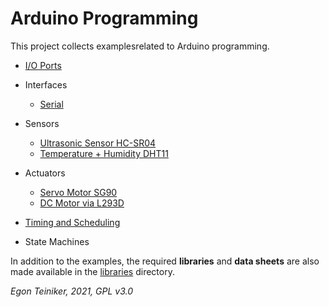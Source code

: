 # Arduino Programming

This project collects examplesrelated to Arduino programming.

* [I/O Ports](https://github.com/teiniker/teiniker-lectures-arduino/tree/main/io-ports)

* Interfaces
  * [Serial](https://github.com/teiniker/teiniker-lectures-arduino/tree/main/interfaces/serial)
  
* Sensors
  * [Ultrasonic Sensor HC-SR04](https://github.com/teiniker/teiniker-lectures-arduino/tree/main/sensors/hc-sr04)
  * [Temperature + Humidity DHT11](https://github.com/teiniker/teiniker-lectures-arduino/tree/main/sensors/dht11)
  
* Actuators
  * [Servo Motor SG90](https://github.com/teiniker/teiniker-lectures-arduino/tree/main/actuators/sg90)
  * [DC Motor via L293D](https://github.com/teiniker/teiniker-lectures-arduino/tree/main/actuators/L293)
 
 * [Timing and Scheduling](https://github.com/teiniker/teiniker-lectures-arduino/tree/main/timing)

* State Machines

In addition to the examples, the required **libraries** and **data sheets** are also made available in the 
[libraries](https://github.com/teiniker/teiniker-lectures-arduino/tree/main/libraries) directory.

*Egon Teiniker, 2021, GPL v3.0* 
